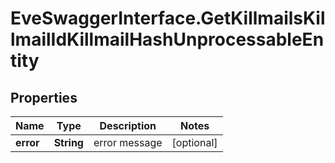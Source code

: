 # EveSwaggerInterface.GetKillmailsKillmailIdKillmailHashUnprocessableEntity

## Properties
Name | Type | Description | Notes
------------ | ------------- | ------------- | -------------
**error** | **String** | error message | [optional] 


